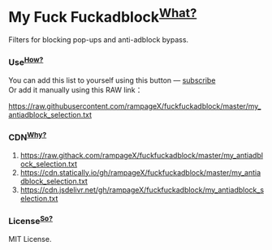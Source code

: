 # My Fuck Fuckadblock<sup>[What?](https://github.com/bogachenko/fuckfuckadblock/wiki/About-Fuck-Fuckadblock)</sup>

Filters for blocking pop-ups and anti-adblock bypass.

### Use<sup>[How?](https://github.com/bogachenko/fuckfuckadblock/wiki/Installation-instruction)</sup>

You can add this list to yourself using this button — [subscribe](https://subscribe.adblockplus.org/?location=https://raw.githubusercontent.com/rampageX/fuckfuckadblock/master/my_antiadblock_selection.txt&title=My%20Fuck%20Fuckadblock)<br>Or add it manually using this RAW link：

  https://raw.githubusercontent.com/rampageX/fuckfuckadblock/master/my_antiadblock_selection.txt

### CDN<sup>[Why?](https://github.com/bogachenko/fuckfuckadblock/wiki/Mirror-lists)</sup>

1. https://raw.githack.com/rampageX/fuckfuckadblock/master/my_antiadblock_selection.txt
2. https://cdn.statically.io/gh/rampageX/fuckfuckadblock/master/my_antiadblock_selection.txt
3. https://cdn.jsdelivr.net/gh/rampageX/fuckfuckadblock/my_antiadblock_selection.txt

### License<sup>[So?](https://github.com/bogachenko/fuckfuckadblock/blob/master/LICENSE.md)</sup>

MIT License.

